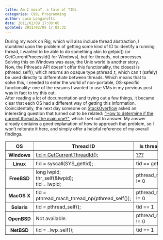 ```yaml
---
title: Am I main?, a tale of TIDs
categories: C99, Programming
author: Luca Longinotti
date: 2011/02/09 17:00:00
updated: 2011/02/09 17:02:32
---
```

During my work on Rig, which will also include thread abstraction, I stumbled upon the problem of getting some
kind of ID to identify a running thread, I wanted to be able to do something akin to getpid() (or
GetCurrentProcessId() for Windows), but for threads, not processes. Solving this on Windows was easy, the Unix
world is another story.  
Now, the Pthreads API doesn't offer this functionality, the closest is pthread_self(), which returns an opaque
type pthread_t, which can't (safely) be used directly to differentiate between threads. Which means that to
solve this, I needed to enter the world of non-portable, OS-specific functionality: one of the reasons I wanted
to use VMs in my previous post was in fact to try this out.  
After reading a lot of documentation and trying out a few things, it became clear that each OS had a different
way of getting this information.  
Coincidentally, the next day someone on [StackOverflow][1] asked an interesting question that turned out to be
related: ["How to determine if the current thread is the main one?"][2], which I set out to answer. My answer
already contains a good explanation of how to approach that problem, so I won't reiterate it here, and simply
offer a helpful reference of my overall findings.

<table border="1">
	<tr>
		<th>OS</th>
		<th>Thread ID</th>
		<th>Is thread main?</th>
	</tr>
	<tr>
		<th>Windows</th>
		<td><a href="http://msdn.microsoft.com/en-us/library/ms683183.aspx" title="MSDN Documentation">tid = GetCurrentThreadId();</a></td>
		<td><a href="http://stackoverflow.com/questions/1969579/getting-a-handle-to-the-processes-main-thread" title="Possible Approach">???</a></td>
	</tr>
	<tr>
		<th>Linux</th>
		<td>tid = syscall(SYS_gettid);</td>
		<td>tid == getpid()</td>
	</tr>
	<tr>
		<th>FreeBSD</th>
		<td>long lwpid;<br />thr_self(&amp;lwpid);<br />tid = lwpid;</td>
		<td>pthread_main_np() != 0</td>
	</tr>
	<tr>
		<th>MacOS X</th>
		<td>tid = pthread_mach_thread_np(pthread_self());</td>
		<td>pthread_main_np() != 0</td>
	</tr>
	<tr>
		<th>Solaris</th>
		<td>tid = pthread_self();</td>
		<td>tid == 1</td>
	</tr>
	<tr>
		<th>OpenBSD</th>
		<td>Not available.</td>
		<td>pthread_main_np() != 0</td>
	</tr>
	<tr>
		<th>NetBSD</th>
		<td>tid = _lwp_self();</td>
		<td>tid == 1</td>
	</tr>
</table>

[1]: http://stackoverflow.com/ "StackOverflow"
[2]: http://stackoverflow.com/questions/4867839/how-can-i-tell-if-pthread-self-is-the-main-first-thread-in-the-process/ "SO Question"
